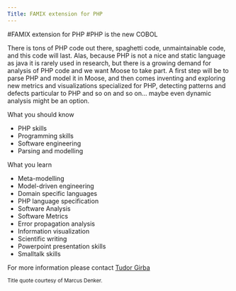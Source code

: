 ```yaml
---
Title: FAMIX extension for PHP
---
```

#FAMIX extension for PHP
#PHP is the new COBOL

There is tons of PHP code out there, spaghetti code, unmaintainable code, and this code will last. Alas, because PHP is not a nice and static language as java it is rarely used in research, but there is a growing demand for analysis of PHP code and we want Moose to take part. A first step will be to parse PHP and model it in Moose, and then comes inventing and exploring new metrics and visualizations specialized for PHP, detecting patterns and defects particular to PHP and so on and so on... maybe even dynamic analysis might be an option.

What you should know


-  PHP skills
-  Programming skills
-  Software engineering
-  Parsing and modelling

What you learn


-  Meta-modelling
-  Model-driven engineering
-  Domain specific languages
-  PHP language specification
-  Software Analysis
-  Software Metrics
-  Error propagation analysis
-  Information visualization
-  Scientific writing
-  Powerpoint presentation skills
-  Smalltalk skills

For more information please contact [Tudor Girba](%base_url%/staff/tudorgirba)

<small>Title quote courtesy of Marcus Denker.</small>
